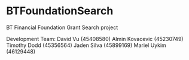 # BTFoundationSearch
BT Financial Foundation Grant Search project

Development Team:
David Vu (45408580)
Almin Kovacevic (45230749)
Timothy Dodd (45356564)
Jaden Silva (45899169)
Mariel Uykim (46129448)
